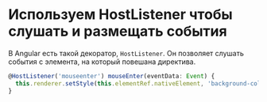 # Используем HostListener чтобы слушать и размещать события

В Angular есть такой декоратор, `HostListener`. Он позволяет слушать события с элемента, на который повешана директива.

```ts
@HostListener('mouseenter') mouseEnter(eventData: Event) {
  this.renderer.setStyle(this.elementRef.nativeElement, 'background-color', 'yellow')
}
```
